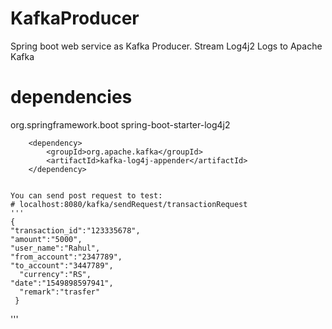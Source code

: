 # KafkaProducer


Spring boot web service as Kafka Producer.
Stream Log4j2 Logs to Apache Kafka  

# dependencies

<dependency>
			<groupId>org.springframework.boot</groupId>
			<artifactId>spring-boot-starter-log4j2</artifactId>
		</dependency>

		<dependency>
			<groupId>org.apache.kafka</groupId>
			<artifactId>kafka-log4j-appender</artifactId>
		</dependency>
    
    
    You can send post request to test:
    # localhost:8080/kafka/sendRequest/transactionRequest
    '''
    {
    "transaction_id":"123335678",
    "amount":"5000",
    "user_name":"Rahul",
    "from_account":"2347789",
    "to_account":"3447789",
	  "currency":"RS",
    "date":"1549898597941",
	  "remark":"trasfer"
	 }
   '''
    
